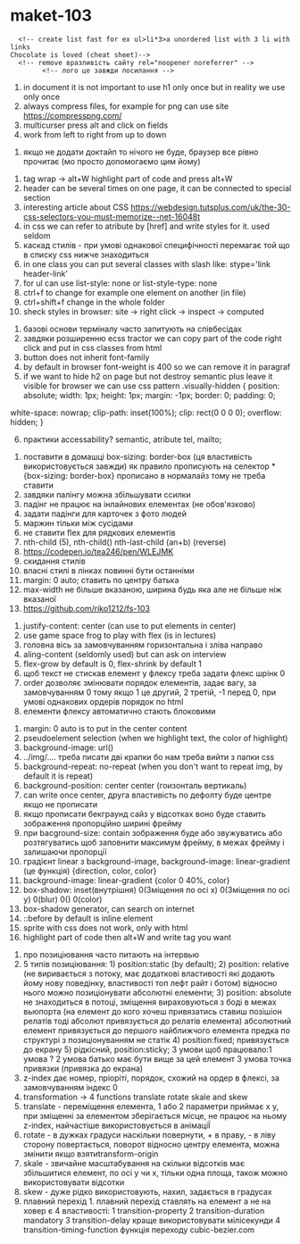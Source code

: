 # maket-103

<!-- 1 lesson online -->
<!-- doctype html вказівник яка версія html використовується -->

      <!-- create list fast for ex ul>li*3>a unordered list with 3 li with links
    Chocolate is loved (cheat sheet)-->
      <!-- remove вразливість сайту rel="noopener noreferrer" -->
            <!-- лого це завжди посилання -->

<!-- 2 lesson online -->

1. in document it is not important to use h1 only once but in reality we use only once
2. always compress files, for example for png can use site https://compresspng.com/
3. multicurser press alt and click on fields
4. work from left to right from up to down

<!-- урок з ментором перший в групах -->

1. якщо не додати доктайп то нічого не буде, браузер все рівно прочитає (мо просто допомогаємо цим йому)

<!-- 3 lesson online (css)-->

1. tag wrap -> alt+W highlight part of code and press alt+W
2. header can be several times on one page, it can be connected to special section
3. interesting article about CSS https://webdesign.tutsplus.com/uk/the-30-css-selectors-you-must-memorize--net-16048t
4. in css we can refer to atribute by [href] and write styles for it. used seldom
5. каскад стилів - при умові однакової специфічності перемагає той що в списку css нижче знаходиться
6. in one class you can put several classes with slash like: stype='link header-link'
7. for ul can use list-style: none or list-style-type: none
8. ctrl+f to change for example one element on another (in file)
9. ctrl+shift+f change in the whole folder
10. sheck styles in browser: site -> right click -> inspect -> computed

<!-- 4 lesson online (css) -->

1. базові основи терміналу часто запитують на співбесідах
2. завдяки розширенню ecss tractor we can copy part of the code right click and put in css classes from html
3. button does not inherit font-family
4. by default in browser font-weight is 400 so we can remove it in paragraf
5. if we want to hide h2 on page but not destroy semantic plus leave it visible for browser we can use css pattern
   .visually-hidden {
   position: absolute;
   width: 1px;
   height: 1px;
   margin: -1px;
   border: 0;
   padding: 0;

white-space: nowrap;
clip-path: inset(100%);
clip: rect(0 0 0 0);
overflow: hidden;
}

6. практики accessability? semantic, atribute tel, mailto;

<!-- 5 lesson online (module 3 flexbox) -->

1. поставити в домашці box-sizing: border-box (ця властивість використовується завжди)
   як правило прописують на селектор \* {box-sizing: border-box}
   прописано в нормалайз тому не треба ставити
2. завдяки палінгу можна збільшувати ссилки
3. падінг не працює на інлайнових елементах (не обов'язково)
4. задати падінги для карточек з фото людей
5. маржин тільки між сусідами
6. не ставити flex для рядкових елементів
7. nth-child (5), nth-child() nth-last-child (an+b) (reverse)
8. https://codepen.io/tea246/pen/WLEJMK
9. скидання стилів
10. власні стилі в лінках повинні бути останніми
11. margin: 0 auto; ставить по центру батька
12. max-width не більше вказаною, ширина будь яка але не більше ніж вказаної
13. https://github.com/riko1212/fs-103

<!-- 6 lesson online (module 3 flexbox) -->

1. justify-content: center (can use to put elements in center)
2. use game space frog to play with flex (is in lectures)
3. головна вісь за замовчуванням горизонтальна і зліва направо
4. aling-content (seldomly used) but can ask on interview
5. flex-grow by default is 0, flex-shrink by default 1
6. щоб текст не стискав елемент у флексу треба задати флекс шрінк 0
7. order дозволяє змінювати порядок елементів, задає вагу, за замовчуванням 0 тому якщо 1 це другий, 2 третій, -1 перед 0, при умові однакових ордерів порядок по html
8. елементи флексу автоматично стають блоковими

<!-- 7 lesson online (module 4 part 1) -->

1. margin: 0 auto is to put in the center content
2. pseudoelement selection (when we highlight text, the color of highlight)
3. background-image: url()
4. ../img/.... треба писати дві крапки бо нам треба вийти з папки css
5. background-repeat: no-repeat (when you don't want to repeat img, by default it is repeat)
6. background-position: center center (гоизонталь вертикаль)
7. can write once center, друга властивість по дефолту буде центре якщо не прописати
8. якщо прописати бекграунд сайз у відсотках воно буде ставить зображення пропорційно ширині фрейму
9. при bacground-size: contain зображення буде або звужуватись або розтягуватись щоб заповнити максимум фрейму, в межах фрейму і залишаючи пропорції
10. градієнт linear з background-image, background-image: linear-gradient (це функція) {direction, color, color}
11. background-image: linear-gradient {color 0 40%, color}
12. box-shadow: inset(внутрішня) 0(Зміщення по осі x) 0(Зміщення по осі y) 0(blur) 0() 0(color)
13. box-shadow generator, can search on internet
14. ::before by default is inline element
15. sprite with css does not work, only with html
16. highlight part of code then alt+W and write tag you want

<!-- 7 lesson online (module 4 part 2) -->

1. про позиціювання часто питають на інтервью
2. 5 типів позиціювання: 1) position:static (by default); 2) position: relative (не виривається з потоку, має додаткові властивості які додають йому нову поведінку, властивості топ лефт райт і ботом) відносно нього можно позиціонувати абсолютні елементи; 3) position: absolute не знаходиться в потоці, зміщення вираховуються з боді в межах вьюпорта (на елемент до кого хочеш привязатись ставиш позішіон релатів тоді абсолют привязується до релатів елемента) абсолютний елемент привязується до першого найближчого елемента предка по структурі з позиціонуванням не статік 4) position:fixed; привязується до екрану 5) рідкісний, position:sticky; 3 умови щоб працювало:1 умова ? 2 умова батько має бути вище за цей елемент 3 умова точка привязки (привязка до екрана)
3. z-index дає номер, пріоріті, порядок, схожий на ордер в флексі, за замовчуванням індекс 0
4. transformation -> 4 functions translate rotate skale and skew
5. translate - переміщення елемента, 1 або 2 параметри приймає x y, при зміщенні за елементом зберігається місце, не працює на ньому z-index, найчастіше використовується в анімаціЇ
6. rotate - в дужках градуси наскільки повернути, + в праву, - в ліву сторону повертається, поворот відносно центру елемента, можна змінити якщо взятиtransform-origin
7. skale - звичайне масштабування на скільки відсотків має збільшитися елемент, по осі у чи х, тільки одна площа, також можно використовувати відсотки
8. skew - дуже рідко використовують, нахил, задається в градусах
9. плавний перехід 1. плавний перехід ставлять на елемент а не на ховер
   є 4 властивості: 1 transition-property 2 transition-duration mandatory 3 transition-delay краще використовувати мілісекунди 4 transition-timing-function функція переходу cubic-bezier.com
